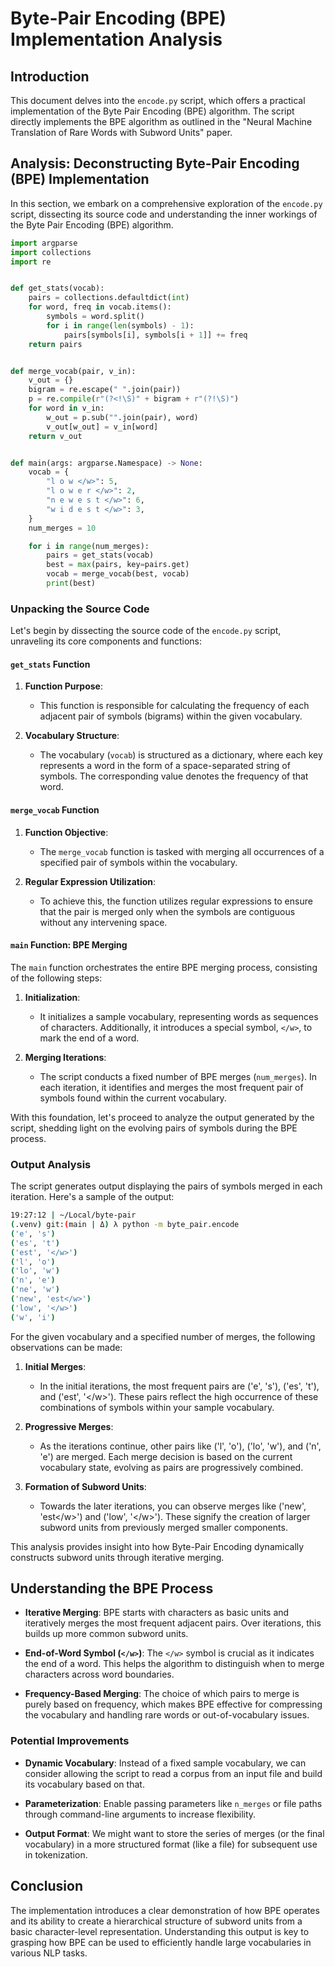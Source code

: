 # Byte-Pair Encoding (BPE) Implementation Analysis

## Introduction

This document delves into the `encode.py` script, which offers a practical implementation of the Byte Pair Encoding (BPE) algorithm. The script directly implements the BPE algorithm as outlined in the "Neural Machine Translation of Rare Words with Subword Units" paper.

## Analysis: Deconstructing Byte-Pair Encoding (BPE) Implementation

In this section, we embark on a comprehensive exploration of the `encode.py` script, dissecting its source code and understanding the inner workings of the Byte Pair Encoding (BPE) algorithm.

```python
import argparse
import collections
import re


def get_stats(vocab):
    pairs = collections.defaultdict(int)
    for word, freq in vocab.items():
        symbols = word.split()
        for i in range(len(symbols) - 1):
            pairs[symbols[i], symbols[i + 1]] += freq
    return pairs


def merge_vocab(pair, v_in):
    v_out = {}
    bigram = re.escape(" ".join(pair))
    p = re.compile(r"(?<!\S)" + bigram + r"(?!\S)")
    for word in v_in:
        w_out = p.sub("".join(pair), word)
        v_out[w_out] = v_in[word]
    return v_out


def main(args: argparse.Namespace) -> None:
    vocab = {
        "l o w </w>": 5,
        "l o w e r </w>": 2,
        "n e w e s t </w>": 6,
        "w i d e s t </w>": 3,
    }
    num_merges = 10

    for i in range(num_merges):
        pairs = get_stats(vocab)
        best = max(pairs, key=pairs.get)
        vocab = merge_vocab(best, vocab)
        print(best)
```

### Unpacking the Source Code

Let's begin by dissecting the source code of the `encode.py` script, unraveling its core components and functions:

#### `get_stats` Function

1. **Function Purpose**:
   - This function is responsible for calculating the frequency of each adjacent pair of symbols (bigrams) within the given vocabulary.

2. **Vocabulary Structure**:
   - The vocabulary (`vocab`) is structured as a dictionary, where each key represents a word in the form of a space-separated string of symbols. The corresponding value denotes the frequency of that word.

#### `merge_vocab` Function

1. **Function Objective**:
   - The `merge_vocab` function is tasked with merging all occurrences of a specified pair of symbols within the vocabulary.

2. **Regular Expression Utilization**:
   - To achieve this, the function utilizes regular expressions to ensure that the pair is merged only when the symbols are contiguous without any intervening space.

#### `main` Function: BPE Merging

The `main` function orchestrates the entire BPE merging process, consisting of the following steps:

1. **Initialization**:
   - It initializes a sample vocabulary, representing words as sequences of characters. Additionally, it introduces a special symbol, `</w>`, to mark the end of a word.

2. **Merging Iterations**:
   - The script conducts a fixed number of BPE merges (`num_merges`). In each iteration, it identifies and merges the most frequent pair of symbols found within the current vocabulary.

With this foundation, let's proceed to analyze the output generated by the script, shedding light on the evolving pairs of symbols during the BPE process.

### Output Analysis

The script generates output displaying the pairs of symbols merged in each iteration. Here's a sample of the output:

```sh
19:27:12 | ~/Local/byte-pair
(.venv) git:(main | Δ) λ python -m byte_pair.encode
('e', 's')
('es', 't')
('est', '</w>')
('l', 'o')
('lo', 'w')
('n', 'e')
('ne', 'w')
('new', 'est</w>')
('low', '</w>')
('w', 'i')
```

For the given vocabulary and a specified number of merges, the following observations can be made:

1. **Initial Merges**:
   - In the initial iterations, the most frequent pairs are ('e', 's'), ('es', 't'), and ('est', '\<\/w\>'). These pairs reflect the high occurrence of these combinations of symbols within your sample vocabulary.

2. **Progressive Merges**:
   - As the iterations continue, other pairs like ('l', 'o'), ('lo', 'w'), and ('n', 'e') are merged. Each merge decision is based on the current vocabulary state, evolving as pairs are progressively combined.

3. **Formation of Subword Units**:
   - Towards the later iterations, you can observe merges like ('new', 'est\<\/w\>') and ('low', '\<\/w\>'). These signify the creation of larger subword units from previously merged smaller components.

This analysis provides insight into how Byte-Pair Encoding dynamically constructs subword units through iterative merging.

## Understanding the BPE Process

- **Iterative Merging**: BPE starts with characters as basic units and iteratively merges the most frequent adjacent pairs. Over iterations, this builds up more common subword units.
  
- **End-of-Word Symbol (`</w>`)**: The `</w>` symbol is crucial as it indicates the end of a word. This helps the algorithm to distinguish when to merge characters across word boundaries.

- **Frequency-Based Merging**: The choice of which pairs to merge is purely based on frequency, which makes BPE effective for compressing the vocabulary and handling rare words or out-of-vocabulary issues.

### Potential Improvements

- **Dynamic Vocabulary**: Instead of a fixed sample vocabulary, we can consider allowing the script to read a corpus from an input file and build its vocabulary based on that.
  
- **Parameterization**: Enable passing parameters like `n_merges` or file paths through command-line arguments to increase flexibility.

- **Output Format**: We might want to store the series of merges (or the final vocabulary) in a more structured format (like a file) for subsequent use in tokenization.

## Conclusion

The implementation introduces a clear demonstration of how BPE operates and its ability to create a hierarchical structure of subword units from a basic character-level representation. Understanding this output is key to grasping how BPE can be used to efficiently handle large vocabularies in various NLP tasks.
